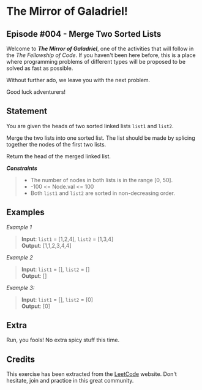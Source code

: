 # The Mirror of Galadriel!
## Episode #004 - Merge Two Sorted Lists

Welcome to ***The Mirror of Galadriel***, one of the activities that will follow in the *The Fellowship of Code*. If you haven't been here before, this is a place where programming problems of different types will be proposed to be solved as fast as possible.

Without further ado, we leave you with the next problem. 

Good luck adventurers!

## Statement

You are given the heads of two sorted linked lists `list1` and `list2`.

Merge the two lists into one sorted list. The list should be made by splicing together the nodes of the first two lists.

Return the head of the merged linked list.

***Constraints***
> - The number of nodes in both lists is in the range [0, 50].
> - -100 <= Node.val <= 100
> - Both `list1` and `list2` are sorted in non-decreasing order.

## Examples

*Example 1*
> **Input**: `list1` = [1,2,4], `list2` = [1,3,4]
> </br> **Output**: [1,1,2,3,4,4]

*Example 2*
> **Input**: `list1` = [], `list2` = []
> </br> **Output**: []

*Example 3:*
> **Input**: `list1` = [], `list2` = [0]
> </br> **Output**: [0]

## Extra

Run, you fools! No extra spicy stuff this time.

## Credits

This exercise has been extracted from the [LeetCode](https://leetcode.com/problems/merge-two-sorted-lists) website. Don't hesitate, join and practice in this great community.
